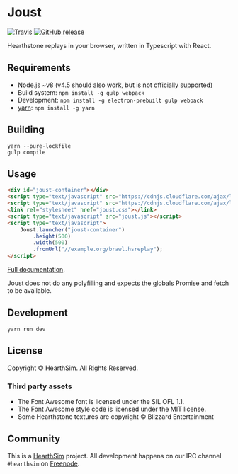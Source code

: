 # Joust
[![Travis](https://img.shields.io/travis/HearthSim/Joust/master.svg)](https://travis-ci.org/HearthSim/Joust)
[![GitHub release](https://img.shields.io/github/release/HearthSim/Joust.svg)](https://github.com/HearthSim/Joust/releases)

Hearthstone replays in your browser, written in Typescript with React.


## Requirements

- Node.js ~v8 (v4.5 should also work, but is not officially supported)
- Build system: `npm install -g gulp webpack`
- Development: `npm install -g electron-prebuilt gulp webpack`
- [yarn](https://yarnpkg.com/): `npm install -g yarn`


## Building

```
yarn --pure-lockfile
gulp compile
```


## Usage

```html
<div id="joust-container"></div>
<script type="text/javascript" src="https://cdnjs.cloudflare.com/ajax/libs/react/15.4.0/react.min.js"></script>
<script type="text/javascript" src="https://cdnjs.cloudflare.com/ajax/libs/react/15.4.0/react-dom.min.js"></script>
<link rel="stylesheet" href="joust.css"></link>
<script type="text/javascript" src="joust.js"></script>
<script type="text/javascript">
	Joust.launcher("joust-container")
		.height(500)
		.width(500)
		.fromUrl("//example.org/brawl.hsreplay");
</script>
```

[Full documentation](https://github.com/HearthSim/Joust/wiki/Embedding).

Joust does not do any polyfilling and expects the globals Promise and fetch to be available.

## Development

```
yarn run dev
```

## License

Copyright © HearthSim. All Rights Reserved.

### Third party assets

- The Font Awesome font is licensed under the SIL OFL 1.1.
- The Font Awesome style code is licensed under the MIT license.
- Some Hearthstone textures are copyright © Blizzard Entertainment


## Community

This is a [HearthSim](https://hearthsim.info) project. All development
happens on our IRC channel `#hearthsim` on [Freenode](https://freenode.net).
